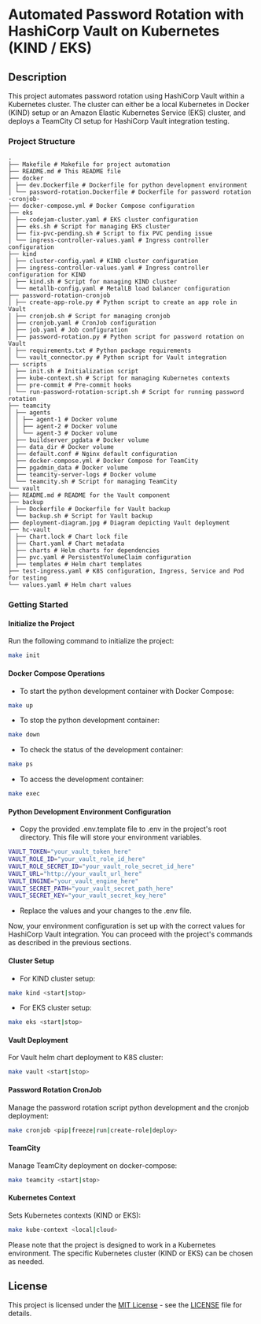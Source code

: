 # Automated Password Rotation with HashiCorp Vault on Kubernetes (KIND / EKS)

## Description

This project automates password rotation using HashiCorp Vault within a Kubernetes cluster.   The cluster can either be a local Kubernetes in Docker (KIND) setup or an Amazon Elastic Kubernetes Service (EKS) cluster, and deploys a TeamCity CI setup for HashiCorp Vault integration testing.

### Project Structure
```
.
├── Makefile # Makefile for project automation
├── README.md # This README file
├── docker
│ ├── dev.Dockerfile # Dockerfile for python development environment
│ └── password-rotation.Dockerfile # Dockerfile for password rotation -cronjob-
├── docker-compose.yml # Docker Compose configuration
├── eks
│ ├── codejam-cluster.yaml # EKS cluster configuration
│ ├── eks.sh # Script for managing EKS cluster
│ ├── fix-pvc-pending.sh # Script to fix PVC pending issue
│ └── ingress-controller-values.yaml # Ingress controller configuration
├── kind
│ ├── cluster-config.yaml # KIND cluster configuration
│ ├── ingress-controller-values.yaml # Ingress controller configuration for KIND
│ ├── kind.sh # Script for managing KIND cluster
│ └── metallb-config.yaml # MetalLB load balancer configuration
├── password-rotation-cronjob
│ ├── create-app-role.py # Python script to create an app role in Vault
│ ├── cronjob.sh # Script for managing cronjob
│ ├── cronjob.yaml # CronJob configuration
│ ├── job.yaml # Job configuration
│ ├── password-rotation.py # Python script for password rotation on Vault
│ ├── requirements.txt # Python package requirements
│ └── vault_connector.py # Python script for Vault integration
├── scripts
│ ├── init.sh # Initialization script
│ ├── kube-context.sh # Script for managing Kubernetes contexts
│ ├── pre-commit # Pre-commit hooks
│ └── run-password-rotation-script.sh # Script for running password rotation
├── teamcity
│ ├── agents
│ │ ├── agent-1 # Docker volume
│ │ ├── agent-2 # Docker volume
│ │ └── agent-3 # Docker volume
│ ├── buildserver_pgdata # Docker volume
│ ├── data_dir # Docker volume
│ ├── default.conf # Nginx default configuration
│ ├── docker-compose.yml # Docker Compose for TeamCity
│ ├── pgadmin_data # Docker volume
│ ├── teamcity-server-logs # Docker volume
│ └── teamcity.sh # Script for managing TeamCity
└── vault
├── README.md # README for the Vault component
├── backup
│ ├── Dockerfile # Dockerfile for Vault backup
│ └── backup.sh # Script for Vault backup
├── deployment-diagram.jpg # Diagram depicting Vault deployment
├── hc-vault
│ ├── Chart.lock # Chart lock file
│ ├── Chart.yaml # Chart metadata
│ ├── charts # Helm charts for dependencies
│ ├── pvc.yaml # PersistentVolumeClaim configuration
│ ├── templates # Helm chart templates
├── test-ingress.yaml # K8S configuration, Ingress, Service and Pod for testing
└── values.yaml # Helm chart values
```

### Getting Started

#### Initialize the Project

Run the following command to initialize the project:

```bash
make init
```

#### Docker Compose Operations

- To start the python development container with Docker Compose:
```bash
make up
```

- To stop the python development container:
```bash
make down
```

- To check the status of the development container:
```bash
make ps
```

- To access the development container:
```bash
make exec
```

#### Python Development Environment Configuration
- Copy the provided .env.template file to .env in the project's root directory. This file will store your environment variables.
```bash
VAULT_TOKEN="your_vault_token_here"
VAULT_ROLE_ID="your_vault_role_id_here"
VAULT_ROLE_SECRET_ID="your_vault_role_secret_id_here"
VAULT_URL="http://your_vault_url_here"
VAULT_ENGINE="your_vault_engine_here"
VAULT_SECRET_PATH="your_vault_secret_path_here"
VAULT_SECRET_KEY="your_vault_secret_key_here"
```
- Replace the values and your changes to the .env file.  

Now, your environment configuration is set up with the correct values for HashiCorp Vault integration. You can proceed with the project's commands as described in the previous sections.

#### Cluster Setup
- For KIND cluster setup:
```bash
make kind <start|stop>
```

- For EKS cluster setup:
```bash
make eks <start|stop>
```

#### Vault Deployment
For Vault helm chart deployment to K8S cluster:
```bash
make vault <start|stop>
```

#### Password Rotation CronJob
Manage the password rotation script python development and the cronjob deployment:
```bash
make cronjob <pip|freeze|run|create-role|deploy>
```

#### TeamCity
Manage TeamCity deployment on docker-compose:
```bash
make teamcity <start|stop>
```

#### Kubernetes Context
Sets Kubernetes contexts (KIND or EKS):
```bash
make kube-context <local|cloud>
```

Please note that the project is designed to work in a Kubernetes environment. The specific Kubernetes cluster (KIND or EKS) can be chosen as needed.

## License

This project is licensed under the [MIT License](LICENSE) - see the [LICENSE](LICENSE) file for details.